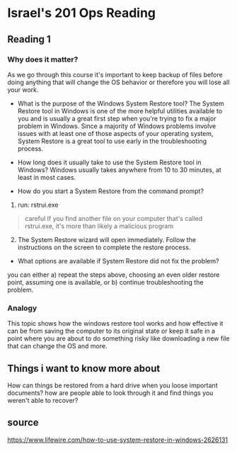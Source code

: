 # Israel's 201 Ops Reading
## Reading 1
### Why does it matter?
As we go through this course it's important to keep backup of files before doing anything that will change the OS behavior or therefore you will lose all your work.

- What is the purpose of the Windows System Restore tool?
The System Restore tool in Windows is one of the more helpful utilities available to you and is usually a great first step when you're trying to fix a major problem in Windows. Since a majority of Windows problems involve issues with at least one of those aspects of your operating system, System Restore is a great tool to use early in the troubleshooting process.

- How long does it usually take to use the System Restore tool in Windows?
Windows usually takes anywhere from 10 to 30 minutes, at least in most cases.


- How do you start a System Restore from the command prompt?
1. run: rstrui.exe
> careful If you find another file on your computer that's called rstrui.exe, it's more than likely a malicious program
2. The System Restore wizard will open immediately. Follow the instructions on the screen to complete the restore process.

- What options are available if System Restore did not fix the problem?

you can either a) repeat the steps above, choosing an even older restore point, assuming one is available, or b) continue troubleshooting the problem.

### Analogy
This topic shows how the windows restore tool works and how effective it can be from saving the computer to its original state or keep it safe in a point where you are about to do something risky like downloading a new file that can change the OS and more.

## Things i want to know more about
How can things be restored from a hard drive when you loose important documents? how are people able to look through it and find things you weren't able to recover?

## source
https://www.lifewire.com/how-to-use-system-restore-in-windows-2626131
